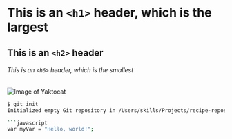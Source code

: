 # This is an `<h1>` header, which is the largest

## This is an `<h2>` header

###### This is an `<h6>` header, which is the smallest

![Image of Yaktocat](https://octodex.github.com/images/yaktocat.png)

```sh
$ git init
Initialized empty Git repository in /Users/skills/Projects/recipe-repository/.git/

```javascript
var myVar = "Hello, world!";

